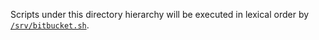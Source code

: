 Scripts under this directory hierarchy will be executed in lexical order by [`/srv/bitbucket.sh`](../bitbucket.sh).